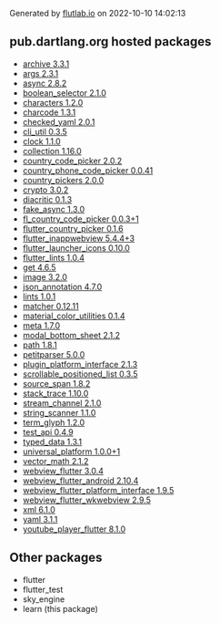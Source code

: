 Generated by [flutlab.io](https://flutlab.io) on 2022-10-10 14:02:13


## pub.dartlang.org hosted packages

 - [archive 3.3.1](https://pub.dartlang.org/packages/archive/versions/3.3.1)
 - [args 2.3.1](https://pub.dartlang.org/packages/args/versions/2.3.1)
 - [async 2.8.2](https://pub.dartlang.org/packages/async/versions/2.8.2)
 - [boolean_selector 2.1.0](https://pub.dartlang.org/packages/boolean_selector/versions/2.1.0)
 - [characters 1.2.0](https://pub.dartlang.org/packages/characters/versions/1.2.0)
 - [charcode 1.3.1](https://pub.dartlang.org/packages/charcode/versions/1.3.1)
 - [checked_yaml 2.0.1](https://pub.dartlang.org/packages/checked_yaml/versions/2.0.1)
 - [cli_util 0.3.5](https://pub.dartlang.org/packages/cli_util/versions/0.3.5)
 - [clock 1.1.0](https://pub.dartlang.org/packages/clock/versions/1.1.0)
 - [collection 1.16.0](https://pub.dartlang.org/packages/collection/versions/1.16.0)
 - [country_code_picker 2.0.2](https://pub.dartlang.org/packages/country_code_picker/versions/2.0.2)
 - [country_phone_code_picker 0.0.41](https://pub.dartlang.org/packages/country_phone_code_picker/versions/0.0.41)
 - [country_pickers 2.0.0](https://pub.dartlang.org/packages/country_pickers/versions/2.0.0)
 - [crypto 3.0.2](https://pub.dartlang.org/packages/crypto/versions/3.0.2)
 - [diacritic 0.1.3](https://pub.dartlang.org/packages/diacritic/versions/0.1.3)
 - [fake_async 1.3.0](https://pub.dartlang.org/packages/fake_async/versions/1.3.0)
 - [fl_country_code_picker 0.0.3+1](https://pub.dartlang.org/packages/fl_country_code_picker/versions/0.0.3+1)
 - [flutter_country_picker 0.1.6](https://pub.dartlang.org/packages/flutter_country_picker/versions/0.1.6)
 - [flutter_inappwebview 5.4.4+3](https://pub.dartlang.org/packages/flutter_inappwebview/versions/5.4.4+3)
 - [flutter_launcher_icons 0.10.0](https://pub.dartlang.org/packages/flutter_launcher_icons/versions/0.10.0)
 - [flutter_lints 1.0.4](https://pub.dartlang.org/packages/flutter_lints/versions/1.0.4)
 - [get 4.6.5](https://pub.dartlang.org/packages/get/versions/4.6.5)
 - [image 3.2.0](https://pub.dartlang.org/packages/image/versions/3.2.0)
 - [json_annotation 4.7.0](https://pub.dartlang.org/packages/json_annotation/versions/4.7.0)
 - [lints 1.0.1](https://pub.dartlang.org/packages/lints/versions/1.0.1)
 - [matcher 0.12.11](https://pub.dartlang.org/packages/matcher/versions/0.12.11)
 - [material_color_utilities 0.1.4](https://pub.dartlang.org/packages/material_color_utilities/versions/0.1.4)
 - [meta 1.7.0](https://pub.dartlang.org/packages/meta/versions/1.7.0)
 - [modal_bottom_sheet 2.1.2](https://pub.dartlang.org/packages/modal_bottom_sheet/versions/2.1.2)
 - [path 1.8.1](https://pub.dartlang.org/packages/path/versions/1.8.1)
 - [petitparser 5.0.0](https://pub.dartlang.org/packages/petitparser/versions/5.0.0)
 - [plugin_platform_interface 2.1.3](https://pub.dartlang.org/packages/plugin_platform_interface/versions/2.1.3)
 - [scrollable_positioned_list 0.3.5](https://pub.dartlang.org/packages/scrollable_positioned_list/versions/0.3.5)
 - [source_span 1.8.2](https://pub.dartlang.org/packages/source_span/versions/1.8.2)
 - [stack_trace 1.10.0](https://pub.dartlang.org/packages/stack_trace/versions/1.10.0)
 - [stream_channel 2.1.0](https://pub.dartlang.org/packages/stream_channel/versions/2.1.0)
 - [string_scanner 1.1.0](https://pub.dartlang.org/packages/string_scanner/versions/1.1.0)
 - [term_glyph 1.2.0](https://pub.dartlang.org/packages/term_glyph/versions/1.2.0)
 - [test_api 0.4.9](https://pub.dartlang.org/packages/test_api/versions/0.4.9)
 - [typed_data 1.3.1](https://pub.dartlang.org/packages/typed_data/versions/1.3.1)
 - [universal_platform 1.0.0+1](https://pub.dartlang.org/packages/universal_platform/versions/1.0.0+1)
 - [vector_math 2.1.2](https://pub.dartlang.org/packages/vector_math/versions/2.1.2)
 - [webview_flutter 3.0.4](https://pub.dartlang.org/packages/webview_flutter/versions/3.0.4)
 - [webview_flutter_android 2.10.4](https://pub.dartlang.org/packages/webview_flutter_android/versions/2.10.4)
 - [webview_flutter_platform_interface 1.9.5](https://pub.dartlang.org/packages/webview_flutter_platform_interface/versions/1.9.5)
 - [webview_flutter_wkwebview 2.9.5](https://pub.dartlang.org/packages/webview_flutter_wkwebview/versions/2.9.5)
 - [xml 6.1.0](https://pub.dartlang.org/packages/xml/versions/6.1.0)
 - [yaml 3.1.1](https://pub.dartlang.org/packages/yaml/versions/3.1.1)
 - [youtube_player_flutter 8.1.0](https://pub.dartlang.org/packages/youtube_player_flutter/versions/8.1.0)

## Other packages

 - flutter
 - flutter_test
 - sky_engine
 - learn (this package)


